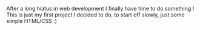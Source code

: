 After a long hiatus in web development I finally have time to do something ! This is just my first project I decided to do, to start off slowly, just some simple HTML/CSS :)
